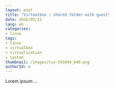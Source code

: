 ```yaml
---
layout: post
title: "Virtualbox : shared folder with guest"
date: 2016/05/21
lang: en
categories:
- linux
tags:
- linux
- virtualbox
- virtualization
- system
thumbnail: /images/tux-293844_640.png
authorId: n
---
```

Lorem ipsum ...
